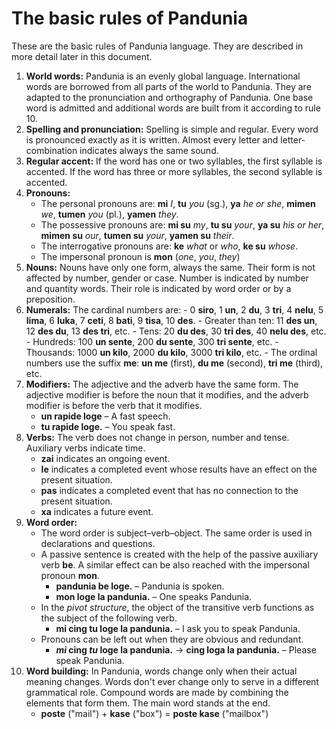 # The basic rules of Pandunia

These are the basic rules of Pandunia language.
They are described in more detail later in this document.

1. **World words:**
   Pandunia is an evenly global language.
   International words are borrowed from all parts of the world to Pandunia.
   They are adapted to the pronunciation and orthography of Pandunia.
   One base word is admitted and additional words are built from it according to rule 10.
2. **Spelling and pronunciation:**
   Spelling is simple and regular.
   Every word is pronounced exactly as it is written.
   Almost every letter and letter-combination indicates always the same sound.
3. **Regular accent:**
   If the word has one or two syllables, the first syllable is accented.
   If the word has three or more syllables, the second syllable is accented.
4. **Pronouns:**
    - The personal pronouns are:
     **mi** _I_, **tu** _you_ (sg.), **ya** _he or she_,
     **mimen** _we_, **tumen** _you_ (pl.), **yamen** _they_.
    - The possessive pronouns are:
      **mi su** _my_, **tu su** _your_, **ya su** _his or her_,
      **mimen su** _our_, **tumen su** _your_, **yamen su** _their_.
     - The interrogative pronouns are: **ke** _what_ or _who_, **ke su** _whose_.
     - The impersonal pronoun is
       **mon**
       (_one_, _you_, _they_)
5. **Nouns:**
   Nouns have only one form, always the same.
   Their form is not affected by number, gender or case.
   Number is indicated by number and quantity words.
   Their role is indicated by word order or by a preposition.
6. **Numerals:**
   The cardinal numbers are:
       - 0 **siro**, 1 **un**, 2 **du**, 3 **tri**, 4 **nelu**, 5 **lima**, 6 **luka**,
         7 **ceti**, 8 **bati**, 9 **tisa**, 10 **des**.
       - Greater than ten: 11 **des un**, 12 **des du**, 13 **des tri**, etc.
       - Tens: 20 **du des**, 30 **tri des**, 40 **nelu des**, etc.
       - Hundreds: 100 **un sente**, 200 **du sente**, 300 **tri sente**, etc.
       - Thousands: 1000 **un kilo**, 2000 **du kilo**, 3000 **tri kilo**, etc.
       - The ordinal numbers use the suffix **me**: **un me** (first), **du me** (second), **tri me** (third), etc.
7. **Modifiers:**
   The adjective and the adverb have the same form.
   The adjective modifier is before the noun that it modifies,
   and the adverb modifier is before the verb that it modifies.
    - **un rapide loge**
      – A fast speech.
    - **tu rapide loge.**
      – You speak fast.
8. **Verbs:**
   The verb does not change in person, number and tense.
   Auxiliary verbs indicate time.
    - **zai** indicates an ongoing event.
    - **le** indicates a completed event whose results have an effect on the present situation.
    - **pas** indicates a completed event that has no connection to the present situation.
    - **xa** indicates a future event.
9. **Word order:**
    - The word order is subject–verb–object.
      The same order is used in declarations and questions.
    - A passive sentence is created with the help of the passive auxiliary verb **be**.
      A similar effect can be also reached with the impersonal pronoun **mon**.
        - **pandunia be loge.**
          – Pandunia is spoken.
        - **mon loge la pandunia.**
          – One speaks Pandunia.
    - In the _pivot structure_, the object of the transitive verb
      functions as the subject of the following verb.
        - **mi cing tu loge la pandunia.**
          – I ask you to speak Pandunia.
    - Pronouns can be left out when they are obvious and redundant.
        - **_mi_ cing _tu_ loge la pandunia.**
          → **cing loga la pandunia.**
          – Please speak Pandunia.
10. **Word building:**
   In Pandunia, words change only when their actual meaning changes.
   Words don't ever change only to serve in a different grammatical role.
   Compound words are made by combining the elements that form them.
   The main word stands at the end.
    - **poste**
      ("mail") +
      **kase**
      ("box") =
      **poste kase**
      ("mailbox")

